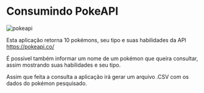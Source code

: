 # **Consumindo PokeAPI**
![pokeapi](https://user-images.githubusercontent.com/52324328/170148203-bbc59fe3-1d36-4798-bdeb-029823e32cde.svg)

Esta aplicação retorna 10 pokémons, seu tipo e suas habilidades da API https://pokeapi.co/

É possivel também informar um nome de um pokémon que queira consultar, assim mostrando suas habilidades e seu tipo.

Assim que feita a consulta a aplicação irá gerar um arquivo .CSV com os dados do pokémon pesquisado.

